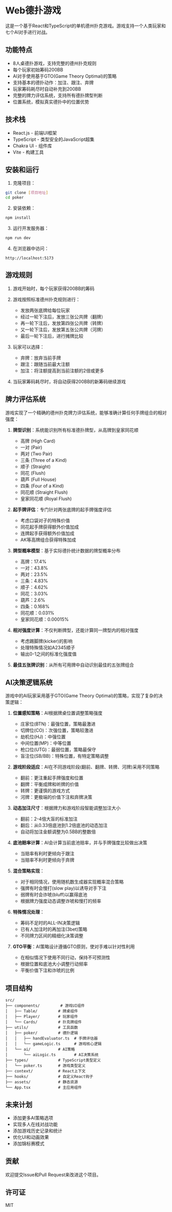 # Web德扑游戏

这是一个基于React和TypeScript的单机德州扑克游戏。游戏支持一个人类玩家和七个AI对手进行对战。

## 功能特点

- 8人桌德扑游戏，支持完整的德州扑克规则
- 每个玩家初始筹码200BB
- AI对手使用基于GTO(Game Theory Optimal)的策略
- 支持基本的德扑动作：加注、跟注、弃牌
- 玩家筹码耗尽时自动补充到200BB
- 完整的牌力评估系统，支持所有德扑牌型判断
- 位置系统，模拟真实德扑中的位置优势

## 技术栈

- React.js - 前端UI框架
- TypeScript - 类型安全的JavaScript超集
- Chakra UI - 组件库
- Vite - 构建工具

## 安装和运行

1. 克隆项目：
```bash
git clone [项目地址]
cd poker
```

2. 安装依赖：
```bash
npm install
```

3. 运行开发服务器：
```bash
npm run dev
```

4. 在浏览器中访问：
```
http://localhost:5173
```

## 游戏规则

1. 游戏开始时，每个玩家获得200BB的筹码
2. 游戏按照标准德州扑克规则进行：
   - 发放两张底牌给每位玩家
   - 经过一轮下注后，发放三张公共牌（翻牌）
   - 再一轮下注后，发放第四张公共牌（转牌）
   - 又一轮下注后，发放第五张公共牌（河牌）
   - 最后一轮下注后，进行摊牌比较
3. 玩家可以选择：
   - 弃牌：放弃当前手牌
   - 跟注：跟随当前最大注额
   - 加注：将注额提高到当前注额的2倍或更多

4. 当玩家筹码耗尽时，将自动获得200BB的新筹码继续游戏

## 牌力评估系统

游戏实现了一个精确的德州扑克牌力评估系统，能够准确计算任何手牌组合的相对强度：

1. **牌型识别**：系统能识别所有标准德扑牌型，从高牌到皇家同花顺
   - 高牌 (High Card)
   - 一对 (Pair)
   - 两对 (Two Pair)
   - 三条 (Three of a Kind)
   - 顺子 (Straight)
   - 同花 (Flush)
   - 葫芦 (Full House)
   - 四条 (Four of a Kind)
   - 同花顺 (Straight Flush)
   - 皇家同花顺 (Royal Flush)

2. **起手牌评估**：专门针对两张底牌的起手牌强度评估
   - 考虑口袋对子的特殊价值
   - 同花起手牌获得额外价值加成
   - 连牌起手获得额外价值加成
   - AK等高牌组合获得特殊加成

3. **牌型概率模型**：基于实际德扑统计数据的牌型概率分布
   - 高牌：17.4%
   - 一对：43.8%
   - 两对：23.5%
   - 三条：4.83%
   - 顺子：4.62%
   - 同花：3.03%
   - 葫芦：2.6%
   - 四条：0.168%
   - 同花顺：0.031%
   - 皇家同花顺：0.00015%

4. **相对强度计算**：不仅判断牌型，还能计算同一牌型内的相对强度
   - 考虑踢脚牌(kicker)的影响
   - 处理特殊情况如A2345顺子
   - 输出0-1之间的标准化强度值

5. **最佳五张牌识别**：从所有可用牌中自动识别最佳的五张牌组合

## AI决策逻辑系统

游戏中的AI玩家采用基于GTO(Game Theory Optimal)的策略，实现了复杂的决策逻辑：

1. **位置感知策略**：AI根据牌桌位置调整策略强度
   - 庄家位(BTN)：最强位置，策略最激进
   - 切牌位(CO)：次强位置，策略较激进
   - 劫机位(HJ)：中强位置
   - 中间位置(MP)：中等位置
   - 枪口位(UTG)：最弱位置，策略最保守
   - 盲注位(SB/BB)：特殊位置，有特定策略调整

2. **游戏阶段适应**：AI在不同游戏阶段(翻前、翻牌、转牌、河牌)采用不同策略
   - 翻前：更注重起手牌强度和位置
   - 翻牌：平衡成牌和听牌的价值
   - 转牌：更谨慎的游戏方式
   - 河牌：更极端的价值下注和弃牌决策

3. **动态加注尺寸**：根据牌力和游戏阶段智能调整加注大小
   - 翻前：2-4倍大盲的标准加注
   - 翻后：从0.33倍底池到1.2倍底池的动态加注
   - 自动将加注金额调整为0.5BB的整数倍

4. **底池赔率计算**：AI会计算当前底池赔率，并与手牌强度比较做出决策
   - 当赔率有利时更倾向于跟注
   - 当赔率不利时更倾向于弃牌

5. **混合策略实现**：
   - 对于相同情况，使用随机数生成器实现概率混合策略
   - 强牌有时会慢打(slow play)以诱导对手下注
   - 弱牌有时会诈唬(bluff)以赢得底池
   - 根据牌力强度动态调整诈唬和慢打的频率

6. **特殊情况处理**：
   - 筹码不足时的ALL-IN决策逻辑
   - 已有人加注时的再加注(3bet)策略
   - 不同牌力区间的精细化决策调整

7. **GTO平衡**：AI策略设计遵循GTO原则，使对手难以针对性利用
   - 在相似情况下使用不同行动，保持不可预测性
   - 根据位置和底池大小调整行动频率
   - 平衡价值下注和诈唬的比例

## 项目结构

```
src/
├── components/         # 游戏UI组件
│   ├── Table/         # 牌桌组件
│   ├── Player/        # 玩家组件
│   └── Cards/         # 扑克牌组件
├── utils/             # 工具函数
│   ├── poker/         # 德扑逻辑
│   │   ├── handEvaluator.ts  # 手牌评估器
│   │   └── gameLogic.ts      # 游戏核心逻辑
│   └── ai/            # AI策略
│       └── aiLogic.ts        # AI决策系统
├── types/             # TypeScript类型定义
│   └── poker.ts       # 游戏类型定义
├── context/           # React上下文
├── hooks/             # 自定义React钩子
├── assets/            # 静态资源
└── App.tsx            # 主应用组件
```

## 未来计划

- 添加更多AI策略选项
- 实现多人在线对战功能
- 添加游戏历史记录和统计
- 优化UI和动画效果
- 添加锦标赛模式

## 贡献

欢迎提交Issue和Pull Request来改进这个项目。

## 许可证

MIT
